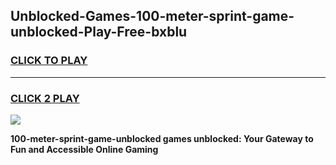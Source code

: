 
## Unblocked-Games-100-meter-sprint-game-unblocked-Play-Free-bxblu
<h3>
<a href="https://premium76.site?title=100-meter-sprint-game-unblocked&ref=10A">CLICK TO PLAY</a></h3>
<hr>

<h3>
<a href="https://premium76.site?title=100-meter-sprint-game-unblocked&ref=10A">CLICK 2 PLAY</a>
  
</h3>

<a href="https://premium76.site?title=100-meter-sprint-game-unblocked&ref=10A"><img src="https://clearcache.store/games.png"></a>


**100-meter-sprint-game-unblocked games unblocked: Your Gateway to Fun and Accessible Online Gaming**
